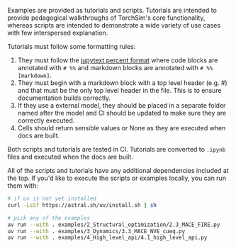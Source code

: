 Examples are provided as tutorials and scripts. Tutorials are intended to provide
pedagogical walkthroughs of TorchSim's core functionality, whereas scripts are intended
to demonstrate a wide variety of use cases with few interspersed explanation.

Tutorials must follow some formatting rules:
1. They must follow the [jupytext percent format](https://jupytext.readthedocs.io/en/latest/formats-scripts.html#the-percent-format)
where code blocks are annotated with `# %%` and markdown blocks
are annotated with `# %% [markdown]`.
2. They must begin with a markdown block with a top level header
(e.g. #) and that must be the only top level header in the file.
This is to ensure documentation builds correctly.
3. If they use a external model, they should be placed in a separate
folder named after the model and CI should be updated to make sure
they are correctly executed.
4. Cells should return sensible values or None as they are executed
when docs are built.

Both scripts and tutorials are tested in CI. Tutorials are converted to `.ipynb` files
and executed when the docs are built.


All of the scripts and tutorials have any additional dependencies included at the top.
If you'd like to execute the scripts or examples locally, you can run them with:

```sh
# if uv is not yet installed
curl -LsSf https://astral.sh/uv/install.sh | sh

# pick any of the examples
uv run --with . examples/2_Structural_optimization/2.3_MACE_FIRE.py
uv run --with . examples/3_Dynamics/3.3_MACE_NVE_cueq.py
uv run --with . examples/4_High_level_api/4.1_high_level_api.py
```
